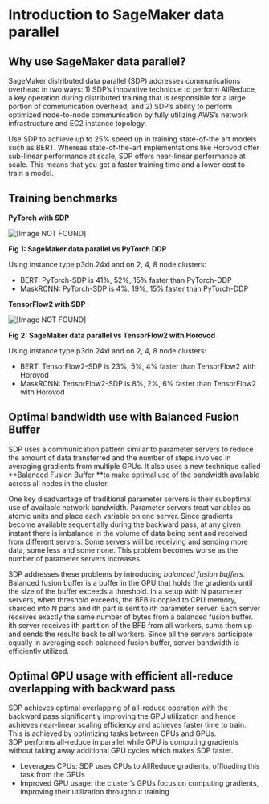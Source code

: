# Introduction to SageMaker data parallel<a name="data-parallel-intro"></a>

## Why use SageMaker data parallel?<a name="data-parallel-intro-why"></a>

 SageMaker distributed data parallel \(SDP\) addresses communications overhead in two ways: 1\) SDP’s innovative technique to perform AllReduce, a key operation during distributed training that is responsible for a large portion of communication overhead; and 2\) SDP’s ability to perform optimized node\-to\-node communication by fully utilizing AWS’s network infrastructure and EC2 instance topology\. 

 Use SDP to achieve up to 25% speed up in training state\-of\-the art models such as BERT\. Whereas state\-of\-the\-art implementations like Horovod offer sub\-linear performance at scale, SDP offers near\-linear performance at scale\. This means that you get a faster training time and a lower cost to train a model\. 

## Training benchmarks<a name="data-parallel-benchmarks"></a>

 **PyTorch with SDP** 

 ![\[Image NOT FOUND\]](http://docs.aws.amazon.com/sagemaker/latest/dg/images/distributed/data-parallel/sdp-pytorch.png) 

 **Fig 1: SageMaker data parallel vs PyTorch DDP** 

 Using instance type p3dn\.24xl and on 2, 4, 8 node clusters: 
+ BERT: PyTorch\-SDP is 41%, 52%, 15% faster than PyTorch\-DDP
+ MaskRCNN: PyTorch\-SDP is 4%, 19%, 15% faster than PyTorch\-DDP

 **TensorFlow2 with SDP** 

 ![\[Image NOT FOUND\]](http://docs.aws.amazon.com/sagemaker/latest/dg/images/distributed/data-parallel/sdp-tf2.png) 

 **Fig 2: SageMaker data parallel vs TensorFlow2 with Horovod** 

 Using instance type p3dn\.24xl and on 2, 4, 8 node clusters: 
+ BERT: TensorFlow2\-SDP is 23%, 5%, 4% faster than TensorFlow2 with Horovod
+ MaskRCNN: TensorFlow2\-SDP is 8%, 2%, 6% faster than TensorFlow2 with Horovod

## Optimal bandwidth use with Balanced Fusion Buffer<a name="data-parallel-bfb"></a>

 SDP uses a communication pattern similar to parameter servers to reduce the amount of data transferred and the number of steps involved in averaging gradients from multiple GPUs\. It also uses a new technique called **Balanced Fusion Buffer **to make optimal use of the bandwidth available across all nodes in the cluster\. 

 One key disadvantage of traditional parameter servers is their suboptimal use of available network bandwidth\. Parameter servers treat variables as atomic units and place each variable on one server\. Since gradients become available sequentially during the backward pass, at any given instant there is imbalance in the volume of data being sent and received from different servers\. Some servers will be receiving and sending more data, some less and some none\. This problem becomes worse as the number of parameter servers increases\. 

 SDP addresses these problems by introducing *balanced fusion buffers*\. Balanced fusion buffer is a buffer in the GPU that holds the gradients until the size of the buffer exceeds a threshold\. In a setup with N parameter servers, when threshold exceeds, the BFB is copied to CPU memory, sharded into N parts and ith part is sent to ith parameter server\. Each server receives exactly the same number of bytes from a balanced fusion buffer\. ith server receives ith partition of the BFB from all workers, sums them up and sends the results back to all workers\. Since all the servers participate equally in averaging each balanced fusion buffer, server bandwidth is efficiently utilized\. 

## Optimal GPU usage with efficient all\-reduce overlapping with backward pass<a name="data-parallel-allreduce"></a>

 SDP achieves optimal overlapping of all\-reduce operation with the backward pass significantly improving the GPU utilization and hence achieves near\-linear scaling efficiency and achieves faster time to train\. This is achieved by optimizing tasks between CPUs and GPUs\. SDP performs all\-reduce in parallel while GPU is computing gradients without taking away additional GPU cycles which makes SDP faster\. 
+  Leverages CPUs: SDP uses CPUs to AllReduce gradients, offloading this task from the GPUs 
+  Improved GPU usage: the cluster’s GPUs focus on computing gradients, improving their utilization throughout training 